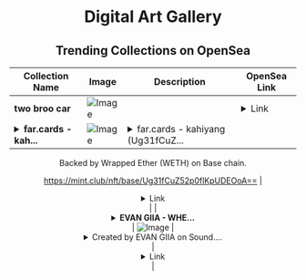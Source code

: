 <div align="center">

# Digital Art Gallery

## Trending Collections on OpenSea

| Collection Name                       | Image                                                                                     | Description                       | OpenSea Link                                                                                          |
|---------------------------------------|-------------------------------------------------------------------------------------------|-----------------------------------|--------------------------------------------------------------------------------------------------------|
| **two broo car** | ![Image](https://i.seadn.io/s/raw/files/1a518d0be669be9e3fecbe4b81a68e91.jpg?w=500&auto=format?w=200&auto=format) |  | <details><summary>Link</summary>[two broo car](https://opensea.io/collection/two-broo-car)</details> |
| **<details><summary>far.cards - kah...</summary>far.cards - kahiyang</details>** | ![Image](https://i.seadn.io/s/raw/files/b179fe1dc9e36c7949a726d6fbe0357d.png?w=500&auto=format?w=200&auto=format) | <details><summary>far.cards - kahiyang (Ug31fCuZ...</summary>far.cards - kahiyang (Ug31fCuZ52p0flKpUDEOoA==) is a Bonding Curved ERC-1155 token created on mint.club.

Backed by Wrapped Ether (WETH) on Base chain.

https://mint.club/nft/base/Ug31fCuZ52p0flKpUDEOoA==</details> | <details><summary>Link</summary>[far.cards - kahiyang](https://opensea.io/collection/far-cards-kahiyang)</details> |
| **<details><summary>EVAN GIIA - WHE...</summary>EVAN GIIA - WHEN THE METEORS HIT</details>** | ![Image](https://i.seadn.io/s/raw/files/4636c4c99efc4028ca9f2b72be21cb57.jpg?w=500&auto=format?w=200&auto=format) | <details><summary>Created by EVAN GIIA on Sound....</summary>Created by EVAN GIIA on Sound. Leave a comment on the song at https://www.sound.xyz/evangiia/when-the-meteors-hit</details> | <details><summary>Link</summary>[EVAN GIIA - WHEN THE METEORS HIT](https://opensea.io/collection/evan-giia-when-the-meteors-hit)</details> |

</div>